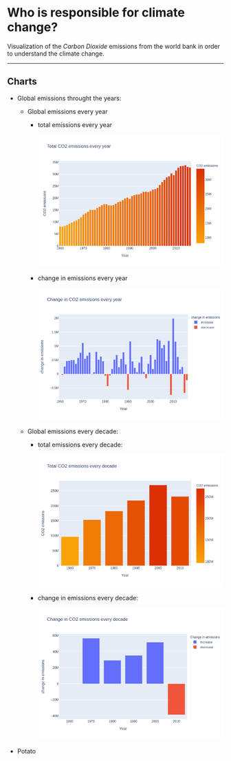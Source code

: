 # Who is responsible for climate change?

Visualization of the *Carbon Dioxide* emissions from the world bank in order to understand the climate change.

---

## Charts

- Global emissions throught the years:

  - Global emissions every year
  
    - total emissions every year

        ![image](charts/total-co2-emissions-every-year.png)

    - change in emissions every year

        ![image](charts/change-in-co2-emissions-every-year.png)

  - Global emissions every decade:

    - total emissions every decade:

        ![image](charts/total-co2-emissions-every-decade.png)

    - change in emissions every decade:

        ![image](charts/change-in-co2-emissions-every-decade.png)

- Potato
